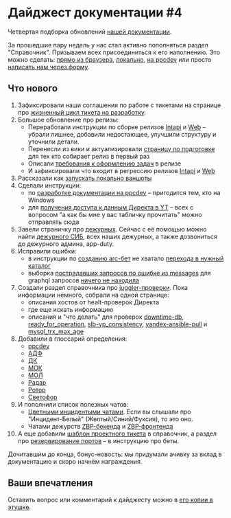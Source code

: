 # Дайджест документации #4

Четвертая подборка обновлений [нашей документации](../../../index.md).

За прошедшие пару недель у нас стал активно пополняться раздел "Справочник". Призываем всех присоединиться к его наполнению.
Это можно сделать: [прямо из браузера](../../../guide/dev/how-to-write-documentation.md#bystroe-redaktirovanie), [локально](../../../guide/dev/how-to-write-documentation.md), [на ppcdev](../../../guide/dev/docs-on-ppcdev.md) или просто [написать нам через форму](https://forms.yandex-team.ru/surveys/51191/).

## Что нового
1. Зафиксировали наши соглашения по работе с тикетами на странице про [жизненный цикл тикета на разработку](../../../concepts/dev/ticket-workflow.md).
1. Большое обновление про релизы:
   - Переработали инструкции по сборке релизов [Intapi](../../../guide/releases/java-intapi.md) и [Web](../../../guide/releases/java-web.md) – убрали лишнее, добавили недостающее, улучшили структуру и уточнили детали.
   - Перенесли из вики и актуализировали [страницу по подготовке](../../../guide/releases/before-first-java-release.md) для тех кто собирает релиз в первый раз
   - Описали [требования к оформлению задач](../../../concepts/releases/tasks-in-release.md) в релизе
   - И зафиксировали что входит в регрессию релизов [Intapi](../../qa/regression-java-intapi.md) и [Web](../../qa/regression-java-web.md)
1. Рассказали как [запускать локально ваншоты](../../../oneshot/howto-testing.md#lokalnyi-zapusk-vanshota-na-devtest)
1. Сделали инструкции:
   - по [разработке документации на ppcdev](../../../guide/dev/docs-on-ppcdev.md) – пригодится тем, кто на Windows
   - для [получения доступа к данным Директа в YT](../../../guide/analytics/abc-direct-analytics.md) – всех с вопросом "а как бы мне у вас табличку прочитать" можно отправлять сюда
1. Завели страничку про [дежурных](../../duty.md). Сейчас с её помощью можно найти [дежурного СИБ](../../duty.md#infosec), всех наших дежурных, а также дозвониться до дежурного админа, app-duty.
1. Исправили ошибки:
   - в инструкции по [созданию arc-бет](../../../dev/betas/betas.md#zadacha:-sozdat-arc-betu) не хватало [перехода в нужный каталог](https://a.yandex-team.ru/arc/commit/7150276)
   - выборка [пострадавших запросов по ошибке из messages](../../../incidents/assessment/how-to.md#veb-interfejs:-zaprosy-i-klienty-po-oshibke-iz-messages) для graphql запросов [ничего не находила](https://a.yandex-team.ru/arc/commit/7163261)
1. Создали раздел справочника про [juggler-проверки](../../../jeri/reference/juggler-alerts.md). Пока информации немного, собрали на одной странице:
   - описания хостов от healt-проверок Директа
   - где еще искать информацию
   - описания и "что делать" для проверок [downtime-db](../../alerts/downtime-db.md), [ready_for_operation](../../alerts/ready-for-operation.md), [slb-yp_consistency](../../alerts/slb-yp-consistency.md), [yandex-ansible-pull](../../alerts/yandex-ansible-pull.md) и [mysql_trx_max_age](../../alerts/mysql-trx-max-age.md)
1. Добавили в глоссарий определения:
   - [ppcdev](../../../glossary/glossary.md#ppcdev)
   - [АДФ](../../../glossary/glossary.md#adf)
   - [ДК](../../../glossary/glossary.md#dk)
   - [МОК](../../../glossary/glossary.md#mok)
   - [МОЛ](../../../glossary/glossary.md#mol)
   - [Радар](../../../glossary/glossary.md#radar)
   - [Ротор](../../../glossary/glossary.md#rotor)
   - [Светофор](../../../glossary/glossary.md#traffic-light)
1. И пополнили список полезных чатов:
   - [Цветными инцидентыми чатами](../../chats.md#incidents-coloured). Если вы слышали про "Инцидент-Белый" (Желтый/Синий/Фуксия), то это оно.
   - Чатами дежурств [ZBP-бекенда](../../chats.md#zbp-duty) и [ZBP-фронтенда](../../chats.md#zbp-frontend)
1. А еще добавили [шаблон проектного тикета](../../st-templates.md#upravlenie-proektami) в справочник, а раздел про [резервирование портов](../../../dev/betas/betas.md#beta-ports) – в инструкцию про беты.

Дочитавшим до конца, бонус-новость: мы придумали ачивку за вклад в документацию и скоро начнём награждения.

## Ваши впечатления
Оставить вопрос или комментарий к дайджесту можно в [его копии в этушке](https://clubs.at.yandex-team.ru/direct-dev/588).
